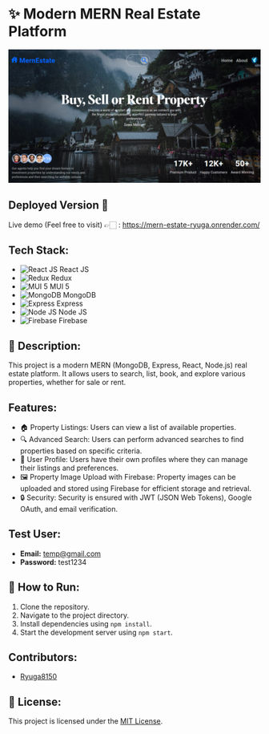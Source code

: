 # ✨ Modern MERN Real Estate Platform

![Home Page Logo](client/public/screenshots/home-page.png)

## Deployed Version 🚀

Live demo (Feel free to visit) 👉🏻 : https://mern-estate-ryuga.onrender.com/

## Tech Stack:

- <img src="https://upload.wikimedia.org/wikipedia/commons/a/a7/React-icon.svg" alt="React JS" width="30" height="17"> React JS
- <img src="https://redux.js.org/img/redux-logo-landscape.png" alt="Redux" width="30" height="17"> Redux
- <img src="https://miro.medium.com/v2/resize:fit:1200/1*fEyeESs-HxVR7Zlr-fdlvw.png" alt="MUI 5" width="30" height="17"> MUI 5
- <img src="https://webimages.mongodb.com/_com_assets/cms/kuzt9r42or1fxvlq2-Meta_Generic.png" alt="MongoDB" width="30" height="17"> MongoDB
- <img src="https://media.licdn.com/dms/image/D4E12AQEBg943ptCYpg/article-cover_image-shrink_720_1280/0/1686391647921?e=2147483647&v=beta&t=sTfwUvcIfW7Fuby7hMluDfuRJK3HfYMMWc2SyZR7-GA" alt="Express" width="30" height="17"> Express
- <img src="https://upload.wikimedia.org/wikipedia/commons/d/d9/Node.js_logo.svg" alt="Node JS" width="30" height="17"> Node JS
- <img src="https://i.ytimg.com/vi/fgT6r4f9Apc/maxresdefault.jpg" alt="Firebase" width="30" height="17"> Firebase

## 📝 Description:

This project is a modern MERN (MongoDB, Express, React, Node.js) real estate platform. It allows users to search, list, book, and explore various properties, whether for sale or rent.

## Features:

- 🏠 Property Listings: Users can view a list of available properties.
- 🔍 Advanced Search: Users can perform advanced searches to find properties based on specific criteria.
- 👤 User Profile: Users have their own profiles where they can manage their listings and preferences.
- 🖼️ Property Image Upload with Firebase: Property images can be uploaded and stored using Firebase for efficient storage and retrieval.
- 🔒 Security: Security is ensured with JWT (JSON Web Tokens), Google OAuth, and email verification.

## Test User:

- **Email:** temp@gmail.com
- **Password:** test1234

## 🚀 How to Run:

1. Clone the repository.
2. Navigate to the project directory.
3. Install dependencies using `npm install`.
4. Start the development server using `npm start`.

## Contributors:

- [Ryuga8150](https://github.com/Ryuga8150)

## 📄 License:

This project is licensed under the [MIT License](LICENSE).
